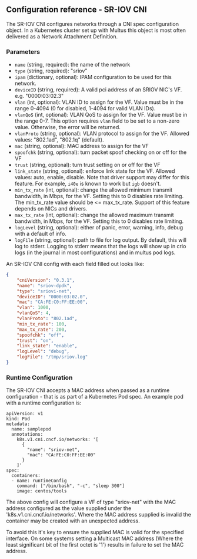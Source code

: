 ## Configuration reference - SR-IOV CNI

The SR-IOV CNI configures networks through a CNI spec configuration object. In a Kubernetes cluster set up with Multus this object is most often delivered as a Network Attachment Definition. 


### Parameters
* `name` (string, required): the name of the network
* `type` (string, required): "sriov"
* `ipam` (dictionary, optional): IPAM configuration to be used for this network.
* `deviceID` (string, required): A valid pci address of an SRIOV NIC's VF. e.g. "0000:03:02.3"
* `vlan` (int, optional): VLAN ID to assign for the VF. Value must be in the range 0-4094 (0 for disabled, 1-4094 for valid VLAN IDs).
* `vlanQoS` (int, optional): VLAN QoS to assign for the VF. Value must be in the range 0-7. This option requires `vlan` field to be set to a non-zero value. Otherwise, the error will be returned.
* `vlanProto` (string, optional): VLAN protocol to assign for the VF. Allowed values: "802.1ad", "802.1q" (default).
* `mac` (string, optional): MAC address to assign for the VF
* `spoofchk` (string, optional): turn packet spoof checking on or off for the VF
* `trust` (string, optional): turn trust setting on or off for the VF
* `link_state` (string, optional): enforce link state for the VF. Allowed values: auto, enable, disable. Note that driver support may differ for this feature. For example, `i40e` is known to work but `igb` doesn't.
* `min_tx_rate` (int, optional): change the allowed minimum transmit bandwidth, in Mbps, for the VF. Setting this to 0 disables rate limiting. The min_tx_rate value should be <= max_tx_rate. Support of this feature depends on NICs and drivers.
* `max_tx_rate` (int, optional): change the allowed maximum transmit bandwidth, in Mbps, for the VF.
Setting this to 0 disables rate limiting.
* `logLevel` (string, optional): either of panic, error, warning, info, debug with a default of info.
* `logFile` (string, optional): path to file for log output. By default, this will log to stderr. Logging to stderr
means that the logs will show up in crio logs (in the journal in most configurations) and in multus pod logs.


An SR-IOV CNI config with each field filled out looks like: 

```json
{
    "cniVersion": "0.3.1",
    "name": "sriov-dpdk",
    "type": "sriovi-net",
    "deviceID": "0000:03:02.0",
    "mac": "CA:FE:C0:FF:EE:00",
    "vlan": 1000,
    "vlanQoS": 4,
    "vlanProto": "802.1ad",
    "min_tx_rate": 100,
    "max_tx_rate": 200,
    "spoofchk": "off",
    "trust": "on",
    "link_state": "enable",
    "logLevel": "debug",
    "logFile": "/tmp/sriov.log"
}
```

### Runtime Configuration

The SR-IOV CNI accepts a MAC address when passed as a runtime configuration - that is as part of a Kubernetes Pod spec. An example pod with a runtime configuration is:

```
apiVersion: v1
kind: Pod
metadata:
  name: samplepod
  annotations:
    k8s.v1.cni.cncf.io/networks: '[
      {
        "name": "sriov-net",
        "mac": "CA:FE:C0:FF:EE:00"
      }
    ]'
spec:
  containers:
  - name: runTimeConfig
    command: ["/bin/bash", "-c", "sleep 300"]
    image: centos/tools 

```

The above config will configure a VF of type "sriov-net" with the MAC address configured as the value supplied under the 'k8s.v1.cni.cncf.io/networks'. Where the MAC address supplied is invalid the container may be created with an unexpected address.

To avoid this it's key to ensure the supplied MAC is valid for the specified interface. On some systems setting a Multicast MAC address (Where the least significant bit of the first octet is '1') results in failure to set the MAC address.

